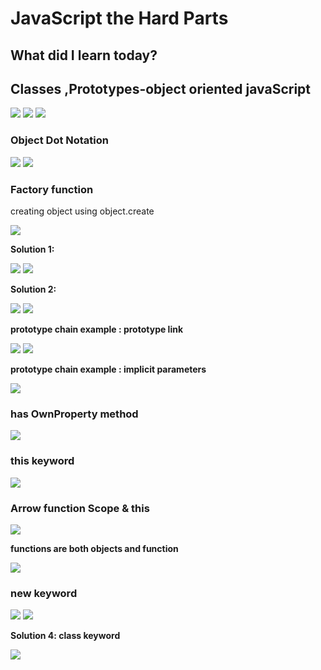 <h1>JavaScript the Hard Parts</h1>
<h2>What did I learn today?</h2>
<h2>Classes ,Prototypes-object oriented javaScript</h2>
<img src ="https://github.com/Rawan969/Mastering-JavaScript-in-20-Days/assets/121896627/f1823e3f-2359-4e6c-9e46-7fc4df01d42d">
<img src ="https://github.com/Rawan969/Mastering-JavaScript-in-20-Days/assets/121896627/a499d27a-2e8d-4804-8450-ba289a25c02e">
<img src ="https://github.com/Rawan969/Mastering-JavaScript-in-20-Days/assets/121896627/2eff9af7-7fbf-41f4-b71c-d77278faaeb5">
<h3>Object Dot Notation</h3>
<img src ="https://github.com/Rawan969/Mastering-JavaScript-in-20-Days/assets/121896627/689dc2e2-5c23-44d5-b40f-a151cd8f9b72">
<img src ="https://github.com/Rawan969/Mastering-JavaScript-in-20-Days/assets/121896627/db480415-c618-4a9e-9ed9-f80673436308">
<h3>Factory function</h3>
<p>creating object using object.create</p>
<img src ="https://github.com/Rawan969/Mastering-JavaScript-in-20-Days/assets/121896627/4eb30082-1dc8-4fd5-a0d0-fb0ddd1921e5">
<p><strong>Solution 1:</strong></p>
<img src ="https://github.com/Rawan969/Mastering-JavaScript-in-20-Days/assets/121896627/a6d32eb1-0ce3-4970-9b35-eed463f2450e">
<img src ="https://github.com/Rawan969/Mastering-JavaScript-in-20-Days/assets/121896627/e831c288-bf51-4b0b-ac2a-f7fbf050f8bd">
<p><strong>Solution 2:</strong></p>
<img src ="https://github.com/Rawan969/Mastering-JavaScript-in-20-Days/assets/121896627/55c803f4-adae-413c-bd89-8189399dc7af">
<img src ="https://github.com/Rawan969/Mastering-JavaScript-in-20-Days/assets/121896627/cb23274e-8d8b-473f-bf20-042a45c646dd">
<p><strong>prototype chain example : prototype link</strong></p>
<img src ="https://github.com/Rawan969/Mastering-JavaScript-in-20-Days/assets/121896627/6a09a8fd-ae3a-4bb8-b92c-8b1e5a5705ca">
<img src ="https://github.com/Rawan969/Mastering-JavaScript-in-20-Days/assets/121896627/96d60792-1b43-47ba-a9d9-311ea3220413">
<p><strong>prototype chain example : implicit parameters</strong></p>
<img src ="https://github.com/Rawan969/Mastering-JavaScript-in-20-Days/assets/121896627/0c5150bc-35fc-4650-a480-2ac9f6465185">
<h3>has OwnProperty method</h3>
<img src ="https://github.com/Rawan969/Mastering-JavaScript-in-20-Days/assets/121896627/2db72aa6-9023-4be5-8306-2170604c4de8">
<h3>this keyword</h3>
<img src ="https://github.com/Rawan969/Mastering-JavaScript-in-20-Days/assets/121896627/257b3102-1bd7-4d4a-bee2-13ed17966dfd">
<h3>Arrow function Scope & this </h3>
<img src ="https://github.com/Rawan969/Mastering-JavaScript-in-20-Days/assets/121896627/72d653d8-98c1-462e-aa24-3ca2a957dc52">
<p><strong>functions are both objects and function</strong></p>
<img src ="https://github.com/Rawan969/Mastering-JavaScript-in-20-Days/assets/121896627/d64e8f0e-7cc9-4f84-a55a-9a180a893ea0">
<h3>new keyword</h3>
<img src ="https://github.com/Rawan969/Mastering-JavaScript-in-20-Days/assets/121896627/ebf36751-cecb-4fe1-8cdc-561f61b34c7b">
<img src ="https://github.com/Rawan969/Mastering-JavaScript-in-20-Days/assets/121896627/30b798ed-166e-4173-a8dd-9333aa551657">
<p><strong>Solution 4: class keyword</strong></p>
<img src ="![Screenshot (266)](https://github.com/Rawan969/Mastering-JavaScript-in-20-Days/assets/121896627/97aa25ba-c404-4016-8a50-6e07a210dd38)">




